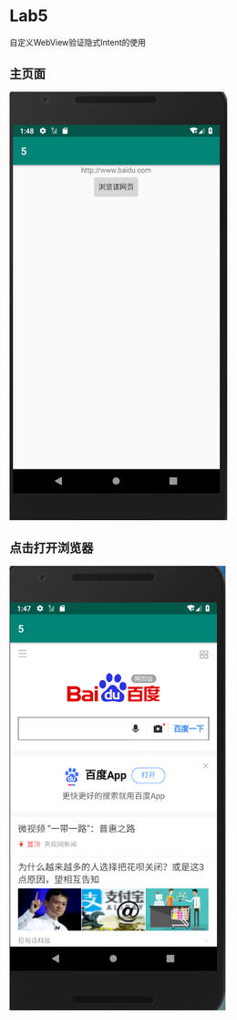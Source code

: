 # Lab5
自定义WebView验证隐式Intent的使用
## 主页面
![主页面](https://github.com/HaiErvin/Lab5/blob/master/image/1.PNG?raw=true)
## 点击打开浏览器
![2](https://github.com/HaiErvin/Lab5/blob/master/image/2.PNG?raw=true)

